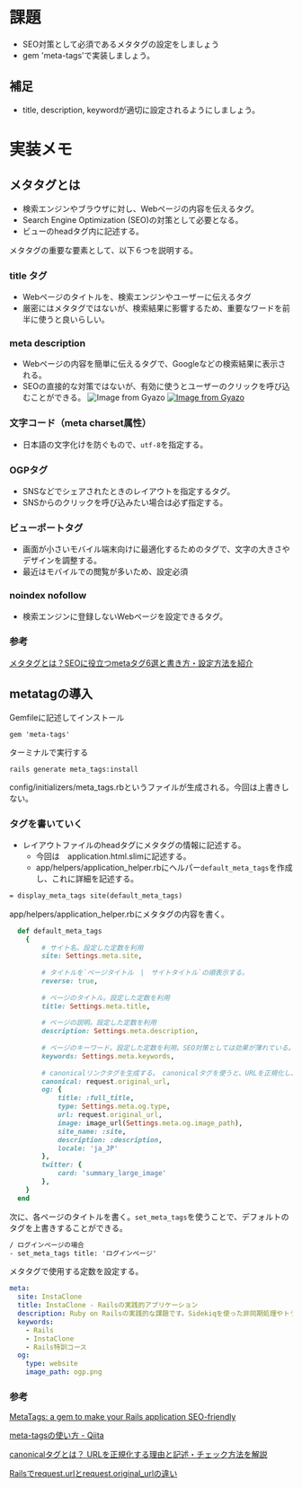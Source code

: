 # 課題
- SEO対策として必須であるメタタグの設定をしましょう
- gem 'meta-tags'で実装しましょう。

## 補足
- title, description, keywordが適切に設定されるようにしましょう。

# 実装メモ
## メタタグとは
- 検索エンジンやブラウザに対し、Webページの内容を伝えるタグ。
- Search Engine Optimization (SEO)の対策として必要となる。
- ビューのheadタグ内に記述する。

メタタグの重要な要素として、以下６つを説明する。

### title タグ
- Webページのタイトルを、検索エンジンやユーザーに伝えるタグ
- 厳密にはメタタグではないが、検索結果に影響するため、重要なワードを前半に使うと良いらしい。

### meta description
-  Webページの内容を簡単に伝えるタグで、Googleなどの検索結果に表示される。
-  SEOの直接的な対策ではないが、有効に使うとユーザーのクリックを呼び込むことができる。
![Image from Gyazo](https://i.gyazo.com/b85f5b6c247d662f8c72aa2604bb6852.png)
[![Image from Gyazo](https://i.gyazo.com/07ec052f7e5780c0578d7b7beeabc389.png)](https://gyazo.com/07ec052f7e5780c0578d7b7beeabc389)

### 文字コード（meta charset属性）
- 日本語の文字化けを防ぐもので、`utf-8`を指定する。

### OGPタグ
- SNSなどでシェアされたときのレイアウトを指定するタグ。
- SNSからのクリックを呼び込みたい場合は必ず指定する。

### ビューポートタグ
- 画面が小さいモバイル端末向けに最適化するためのタグで、文字の大きさやデザインを調整する。
- 最近はモバイルでの閲覧が多いため、設定必須

### noindex nofollow
- 検索エンジンに登録しないWebページを設定できるタグ。

### 参考
[メタタグとは？SEOに役立つmetaタグ6選と書き方・設定方法を紹介](https://wacul-ai.com/blog/seo/seo-basic/meta-tags/)

## metatagの導入
Gemfileに記述してインストール
```
gem 'meta-tags'
```
ターミナルで実行する
```
rails generate meta_tags:install
```
config/initializers/meta_tags.rbというファイルが生成される。今回は上書きしない。

### タグを書いていく
- レイアウトファイルのheadタグにメタタグの情報に記述する。
  - 今回は　application.html.slimに記述する。
  - app/helpers/application_helper.rbにヘルパー`default_meta_tags`を作成し、これに詳細を記述する。
```html
= display_meta_tags site(default_meta_tags)
```

app/helpers/application_helper.rbにメタタグの内容を書く。
```rb
  def default_meta_tags
    {
        # サイト名。設定した定数を利用
        site: Settings.meta.site,
        
        # タイトルを`ページタイトル　|　サイトタイトル`の順表示する。
        reverse: true,
        
        # ページのタイトル。設定した定数を利用
        title: Settings.meta.title,
        
        # ページの説明。設定した定数を利用
        description: Settings.meta.description,
        
        # ページのキーワード。設定した定数を利用。SEO対策としては効果が薄れている。
        keywords: Settings.meta.keywords,
        
        # canonicalリンクタグを生成する。　canonicalタグを使うと、URLを正規化し、検索エンジンの評価を適切にできる。
        canonical: request.original_url,
        og: {
            title: :full_title,
            type: Settings.meta.og.type,
            url: request.original_url,
            image: image_url(Settings.meta.og.image_path),
            site_name: :site,
            description: :description,
            locale: 'ja_JP'
        },
        twitter: {
            card: 'summary_large_image'
        },
    }
  end
```

次に、各ページのタイトルを書く。`set_meta_tags`を使うことで、デフォルトのタグを上書きすることができる。
```html
/ ログインページの場合
- set_meta_tags title: 'ログインページ'
```

メタタグで使用する定数を設定する。
```yml
meta:
  site: InstaClone
  title: InstaClone - Railsの実践的アプリケーション
  description: Ruby on Railsの実践的な課題です。Sidekiqを使った非同期処理やトランザクションを利用した課金処理など実践的な内容が学べます。
  keywords:
    - Rails
    - InstaClone
    - Rails特訓コース
  og:
    type: website
    image_path: ogp.png
```


### 参考
[MetaTags: a gem to make your Rails application SEO-friendly](https://github.com/kpumuk/meta-tags)

[meta-tagsの使い方 - Qiita](https://qiita.com/nysalor/items/ef68428307f612b6b6c2)

[canonicalタグとは？ URLを正規化する理由と記述・チェック方法を解説](https://semlabo.com/seo/blog/canonical/)

[Railsでrequest.urlとrequest.original_urlの違い](https://easyramble.com/rails-request-url-original_url-differences.html)
